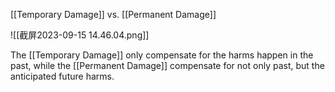 [[Temporary Damage]] vs. [[Permanent Damage]] 

![[截屏2023-09-15 14.46.04.png]]


The [[Temporary Damage]] only compensate for the harms happen in the past, while the [[Permanent Damage]] compensate for not only past, but the anticipated future harms.

